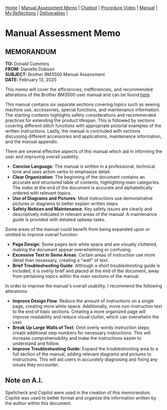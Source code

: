 [Home](index.md) | [Manual Assessment Memo](manual_assessment_memo.md) | [Chatbot](chatbot.md) | [Procedure Video](procedure_video.md) | [Manual](manual.md) | [My Reflections](reflective_blogs.md) | [Deliverables](deliverable1.md) |
# Manual Assessment Memo

## MEMORANDUM

**TO:** Donald Cummins  
**FROM:** Danielle Dobson  
**SUBJECT:** Brother BM3500 Manual Assessment  
**DATE:** February 13, 2025  

This memo will cover the efficiencies, inefficiencies, and recommended alterations of the Brother BM3500 user manual and can be found [here](https://download.brother.com/welcome/doch000266/bm35002600ug01en.pdf).

This manual contains six separate sections covering topics such as sewing machine use, accessories, special functions, and maintenance information. The starting contents highlights safety considerations and recommended practices for extending the product lifespan. This is followed by sections covering different stitch functions with appropriate pictorial examples of the written instructions. Lastly, the manual is concluded with sections discussing different accessories and applications, maintenance information, and the manual appendix.

There are several effective aspects of this manual which aid in informing the user and improving overall usability:

- **Concise Language**: The manual is written in a professional, technical tone and uses action verbs to emphasize detail.
- **Clear Organization**: The beginning of the document contains an accurate and structured table of contents, highlighting main categories. The index at the end of the document is accurate and alphabetically ordered with relevant topics.
- **Use of Diagrams and Pictures**: Most instructions use demonstrative pictures or diagrams to better explain written steps.
- **Safety Notices and Maintenance**: Key safety issues are clearly and descriptively indicated in relevant areas of the manual. A maintenance guide is provided with detailed upkeep tasks.

Some areas of the manual could benefit from being expanded upon or omitted to improve overall function:

- **Page Design**: Some pages lack white space and are visually cluttered, making the document appear overwhelming or confusing.
- **Excessive Text in Some Areas**: Certain areas of instruction use more detail than necessary, creating a "wall" of text.
- **Brief Troubleshooting Guide**: Although a short troubleshooting guide is included, it is overly brief and placed at the end of the document, away from pertaining topics within the main sections of the manual.

In order to improve the manual's overall usability, I recommend the following alterations:

- **Improve Design Flow**: Reduce the amount of instructions on a single page, creating more white space. Additionally, move non-instruction text to the end of topic sections. Creating a more organized page will improve readability and reduce visual clutter, which can overwhelm the user.
- **Break Up Large Walls of Text**: Omit overly wordy instruction steps; create additional step numbers for necessary instructions. This will increase comprehensibility and make the instructions easier to understand and follow.
- **Improve Troubleshooting Guide**: Expand the troubleshooting area to a full section of the manual, adding relevant diagrams and pictures to instructions. This will aid users in accurately diagnosing and fixing any issues they encounter.

## Note on A.I.

Spellcheck and Copilot were used in the creation of this memorandum. Copilot was used to better format and organize the information written by the author within this document.
